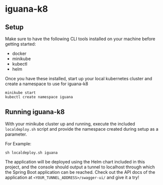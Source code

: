 # iguana-k8

## Setup
Make sure to have the following CLI tools installed on your machine before getting started:
- docker
- minikube
- kubectl
- helm

Once you have these installed, start up your local kubernetes cluster and create a namespace to use for iguana-k8
```
minikube start 
kubectl create namespace iguana
``` 

## Running iguana-k8
With your minikube cluster up and running, execute the included ``localdeploy.sh`` script and provide the namespace created 
during setup as a parameter.

For Example:
```
sh localdeploy.sh iguana
```

The application will be deployed using the Helm chart included in this project, and the console should output a tunnel 
to localhost through which the Spring Boot application can be reached. Check out the API docs of the application
at ``<YOUR_TUNNEL_ADDRESS>/swagger-ui/`` and give it a try!